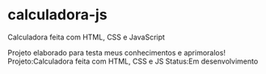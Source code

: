 # calculadora-js
Calculadora feita com HTML, CSS e JavaScript

Projeto elaborado para testa meus conhecimentos e aprimoralos!
Projeto:Calculadora feita com HTML, CSS e JS
Status:Em desenvolvimento

